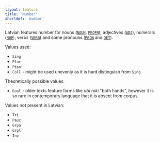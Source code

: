 ```yaml
---
layout: feature
title: 'Number'
shortdef: 'number'
---
```


Latvian features number for nouns ([`NOUN`](), [`PROPN`]()), adjectives ([`ADJ`]()), numerals ([`NUM`]()), verbs ([`VERB`]()) and some pronouns ([`PRON`]() and [`DET`]()).

Values used:

* `Sing`
* `Plur`
* `Ptan`
* `Coll` - might be used unevenly as it is hard distinguish from `Sing`

Theoretically possible values:

* `Dual` - older texts feature forms like _abi roki_ "both hands", however it is so rare in contemporary language that it is absent from corpus.

Values not present in Latvian:

* `Tri`
* `Pauc`
* `Grpa`
* `Grpl`
* `Inv`
